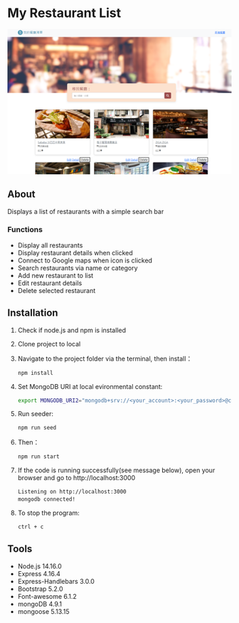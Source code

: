 # My Restaurant List

![Index page about Restaurant List](./public/image/snapshot2.png)

## About

Displays a list of restaurants with a simple search bar

### Functions

- Display all restaurants
- Display restaurant details when clicked
- Connect to Google maps when icon is clicked
- Search restaurants via name or category
- Add new restaurant to list
- Edit restaurant details
- Delete selected restaurant

## Installation

1. Check if node.js and npm is installed
2. Clone project to local 
3. Navigate to the project folder via the terminal, then install：

   ```bash
   npm install
   ```

4. Set MongoDB URI at local evironmental constant:

   ```bash
   export MONGODB_URI2="mongodb+srv://<your_account>:<your_password>@cluster0.j9qlz5q.mongodb.net/restaurant-list?retryWrites=true&w=majority"
   ```
5. Run seeder: 

   ```bash
   npm run seed
   ```

6. Then：

   ```bash
   npm run start
   ```

7. If the code is running successfully(see message below), open your browser and go to http://localhost:3000

   ```bash
   Listening on http://localhost:3000
   mongodb connected!
   ```

8. To stop the program:

   ```bash
   ctrl + c
   ```

## Tools

- Node.js 14.16.0
- Express 4.16.4
- Express-Handlebars 3.0.0
- Bootstrap 5.2.0
- Font-awesome 6.1.2
- mongoDB 4.9.1
- mongoose 5.13.15
